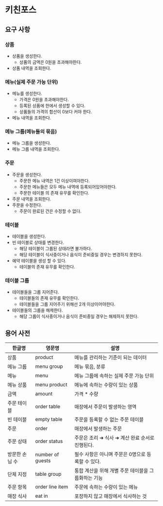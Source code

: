 # 키친포스

## 요구 사항
### 상품
- 상품을 생성한다.
  - 상품의 금액은 0원을 초과해야한다.
- 상품 내역을 조회한다.
### 메뉴(실제 주문 가능 단위)
- 메뉴를 생성한다.
  - 가격은 0원을 초과해야한다.
  - 등록된 상품에 한에서 생성할 수 있다.
  - 상품들의 가격의 합산이 0보다 커야 한다.
- 메뉴 내역을 조회한다.
### 메뉴 그룹(메뉴들의 묶음)
  - 메뉴 그룹을 생성한다.
  - 메뉴 그룹 내역을 조회한다.
### 주문
- 주문을 생성한다.
  - 주문한 메뉴 내역은 1건 이상이여야한다.
  - 주문한 메뉴들은 모두 메뉴 내역에 등록되어있어야한다.
  - 주문한 테이블 의 존재 유무를 확인한다.
- 주문 내역을 조회한다.
- 주문을 수정한다.
  - 주문이 완료된 건은 수정할 수 없다.
### 테이블
- 테이블을 생성한다.
- 빈 테이블로 상태를 변경한다.
  - 해당 테이블이 그룹된 상태라면 불가하다.
  - 해당 테이블이 식사중이거나 음식이 준비중일 경우는 변경하지 못한다.
- 예약 테이블을 생성 할 수 있다.
  - 테이블의 존재 유무를 확인한다.
### 테이블 그룹
- 테이블들을 그룹 지어준다.
  - 테이블들의 존재 유무를 확인한다.
  - 테이블들을 그룹 지어주기 위해선 2개 이상이어야한다.
- 테이블들의 그룹을 해제한다.
  - 해당 그룹이 식사중이거나 음식이 준비중일 경우는 해제하지 못한다.

## 용어 사전

| 한글명 | 영문명 | 설명 |
| --- | --- | --- |
| 상품 | product | 메뉴를 관리하는 기준이 되는 데이터 |
| 메뉴 그룹 | menu group | 메뉴 묶음, 분류 |
| 메뉴 | menu | 메뉴 그룹에 속하는 실제 주문 가능 단위 |
| 메뉴 상품 | menu product | 메뉴에 속하는 수량이 있는 상품 |
| 금액 | amount | 가격 * 수량 |
| 주문 테이블 | order table | 매장에서 주문이 발생하는 영역 |
| 빈 테이블 | empty table | 주문을 등록할 수 없는 주문 테이블 |
| 주문 | order | 매장에서 발생하는 주문 |
| 주문 상태 | order status | 주문은 조리 ➜ 식사 ➜ 계산 완료 순서로 진행된다. |
| 방문한 손님 수 | number of guests | 필수 사항은 아니며 주문은 0명으로 등록할 수 있다. |
| 단체 지정 | table group | 통합 계산을 위해 개별 주문 테이블을 그룹화하는 기능 |
| 주문 항목 | order line item | 주문에 속하는 수량이 있는 메뉴 |
| 매장 식사 | eat in | 포장하지 않고 매장에서 식사하는 것 |
